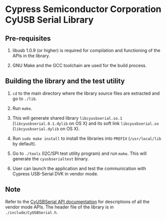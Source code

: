 # Cypress Semiconductor Corporation CyUSB Serial Library


## Pre-requisites

1. libusb 1.0.9 (or higher) is required for compilation and functioning of the
   APIs in the library.

2. GNU Make and the GCC toolchain are used for the build process.


## Building the library and the test utility

1. `cd` to the main directory where the library source files are extracted and
   go to `./lib`.

2. Run `make`.

3. This will generate shared library `libcyusbserial.so.1`
   (`libcyusbserial.0.1.dylib` on OS X) and its soft link `libcyusbserial.so`
   (`libcyusbserial.dylib` on OS X).

4. Run `sudo make install` to install the libraries into `PREFIX`
   (`/usr/local/lib` by default).

5. Go to `./tools` (I2C/SPI test utility program) and run `make`. This will
   generate the `cyusbserialtest` binary.

6. User can launch the application and test the communication with Cypress
   USB-Serial DVK in vendor mode.


## Note
Refer to the [CyUSBSerial API documentation][1] for descriptions of all the
vendor mode APIs. The header file of the library is in
`./include/CyUSBSerial.h`.

[1]: http://www.cypress.com/?docID=45725
